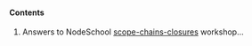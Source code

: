 #### Contents
1. Answers to NodeSchool [scope-chains-closures](https://github.com/workshopper/scope-chains-closures) workshop...
